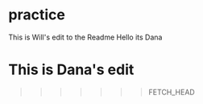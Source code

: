 # practice
This is Will's edit to the Readme
Hello its Dana








This is Dana's edit
=======


>>>>>>> FETCH_HEAD




